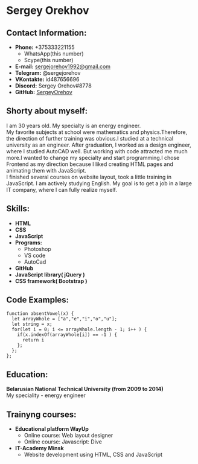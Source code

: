 # Sergey Orekhov

## Contact Information:

- **Phone:** +375333221155
  - WhatsApp(this number)
  - Scype(this number)
- **E-mail:** sergejorehov1992@gmail.com
- **Telegram:** @sergejorehov
- **VKontakte:** id487656696
- **Discord:** Sergey Orehov#8778
- **GitHub:** [SergeyOrehov](https://github.com/SergeyOrehov)

## Shorty about myself:

I am 30 years old. My specialty is an energy engineer.  
My favorite subjects at school were mathematics and physics.Therefore, the direction of further training was obvious.I studied at a technical university as an engineer. After graduation, I worked as a design engineer, where I studied AutoCAD well. But working with code attracted me much more.I wanted to change my specialty and start programming.I chose Frontend as my direction because I liked creating HTML pages and animating them with JavaScript.  
I finished several courses on website layout, took a little training in JavaScript. I am actively studying English. My goal is to get a job in a large IT company, where I can fully realize myself.

## Skills:

- **HTML**
- **CSS**
- **JavaScript**
- **Programs:**
  - Photoshop
  - VS code
  - AutoCad
- **GitHub**
- **JavaScript library( jQuery )**
- **CSS framework( Bootstrap )**

## Code Examples:

```
function absentVowel(x) {
  let arrayWhole = ["a","e","i","o","u"];
  let string = x;
  for(let i = 0; i <= arrayWhole.length - 1; i++ ) {
    if(x.indexOf(arrayWhole[i]) == -1 ) {
      return i
    };
  };
};
```

## Education:

**Belarusian National Technical University (from 2009 to 2014)**  
My speciality - energy engineer

## Trainyng courses:

- **Educational platform WayUp**
  - Online course: Web layout designer
  - Online course: Javascript: Dive
- **IT-Academy Minsk**
  - Website development using HTML, CSS and JavaScript
